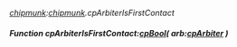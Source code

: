 _[chipmunk](../../modules/chipmunk/chipmunk-module.md):[chipmunk](../../modules/chipmunk/chipmunk-module.md).cpArbiterIsFirstContact_
##### Function cpArbiterIsFirstContact:[cpBool](../../modules/chipmunk/chipmunk-cpbool.md)( arb:[cpArbiter](../../modules/chipmunk/chipmunk-cparbiter.md) )
